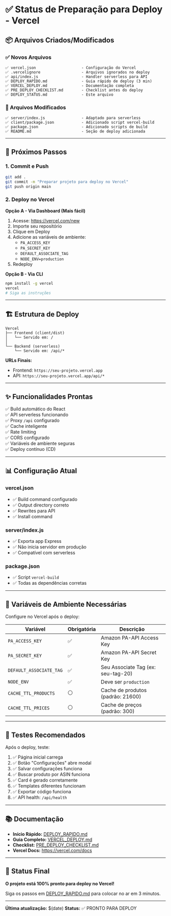 # ✅ Status de Preparação para Deploy - Vercel

## 📦 Arquivos Criados/Modificados

### ✅ Novos Arquivos

```
✅ vercel.json                    - Configuração do Vercel
✅ .vercelignore                  - Arquivos ignorados no deploy
✅ api/index.js                   - Handler serverless para API
✅ DEPLOY_RAPIDO.md               - Guia rápido de deploy (3 min)
✅ VERCEL_DEPLOY.md               - Documentação completa
✅ PRE_DEPLOY_CHECKLIST.md        - Checklist antes do deploy
✅ DEPLOY_STATUS.md               - Este arquivo
```

### 🔧 Arquivos Modificados

```
✅ server/index.js                - Adaptado para serverless
✅ client/package.json            - Adicionado script vercel-build
✅ package.json                   - Adicionado scripts de build
✅ README.md                      - Seção de deploy adicionada
```

---

## 🎯 Próximos Passos

### 1. Commit e Push

```bash
git add .
git commit -m "Preparar projeto para deploy no Vercel"
git push origin main
```

### 2. Deploy no Vercel

**Opção A - Via Dashboard (Mais fácil)**
1. Acesse: https://vercel.com/new
2. Importe seu repositório
3. Clique em Deploy
4. Adicione as variáveis de ambiente:
   - `PA_ACCESS_KEY`
   - `PA_SECRET_KEY`
   - `DEFAULT_ASSOCIATE_TAG`
   - `NODE_ENV=production`
5. Redeploy

**Opção B - Via CLI**
```bash
npm install -g vercel
vercel
# Siga as instruções
```

---

## 🏗️ Estrutura de Deploy

```
Vercel
├── Frontend (client/dist)
│   └── Servido em: /
│
└── Backend (serverless)
    └── Servido em: /api/*
```

**URLs Finais:**
- Frontend: `https://seu-projeto.vercel.app`
- API: `https://seu-projeto.vercel.app/api/*`

---

## ✨ Funcionalidades Prontas

✅ Build automático do React  
✅ API serverless funcionando  
✅ Proxy `/api` configurado  
✅ Cache inteligente  
✅ Rate limiting  
✅ CORS configurado  
✅ Variáveis de ambiente seguras  
✅ Deploy contínuo (CD)  

---

## 📊 Configuração Atual

### vercel.json
- ✅ Build command configurado
- ✅ Output directory correto
- ✅ Rewrites para API
- ✅ Install command

### server/index.js
- ✅ Exporta app Express
- ✅ Não inicia servidor em produção
- ✅ Compatível com serverless

### package.json
- ✅ Script `vercel-build`
- ✅ Todas as dependências corretas

---

## 🔐 Variáveis de Ambiente Necessárias

Configure no Vercel após o deploy:

| Variável | Obrigatória | Descrição |
|----------|-------------|-----------|
| `PA_ACCESS_KEY` | ✅ | Amazon PA-API Access Key |
| `PA_SECRET_KEY` | ✅ | Amazon PA-API Secret Key |
| `DEFAULT_ASSOCIATE_TAG` | ✅ | Seu Associate Tag (ex: seu-tag-20) |
| `NODE_ENV` | ✅ | Deve ser `production` |
| `CACHE_TTL_PRODUCTS` | ⚪ | Cache de produtos (padrão: 21600) |
| `CACHE_TTL_PRICES` | ⚪ | Cache de preços (padrão: 300) |

---

## 🧪 Testes Recomendados

Após o deploy, teste:

1. ✅ Página inicial carrega
2. ✅ Botão "Configurações" abre modal
3. ✅ Salvar configurações funciona
4. ✅ Buscar produto por ASIN funciona
5. ✅ Card é gerado corretamente
6. ✅ Templates diferentes funcionam
7. ✅ Exportar código funciona
8. ✅ API health: `/api/health`

---

## 📚 Documentação

- **Início Rápido:** [DEPLOY_RAPIDO.md](./DEPLOY_RAPIDO.md)
- **Guia Completo:** [VERCEL_DEPLOY.md](./VERCEL_DEPLOY.md)
- **Checklist:** [PRE_DEPLOY_CHECKLIST.md](./PRE_DEPLOY_CHECKLIST.md)
- **Vercel Docs:** https://vercel.com/docs

---

## 🎉 Status Final

**O projeto está 100% pronto para deploy no Vercel!**

Siga os passos em [DEPLOY_RAPIDO.md](./DEPLOY_RAPIDO.md) para colocar no ar em 3 minutos.

---

**Última atualização:** $(date)
**Status:** ✅ PRONTO PARA DEPLOY
